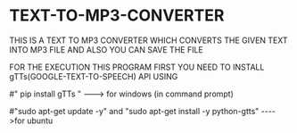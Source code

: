 # TEXT-TO-MP3-CONVERTER
THIS IS A TEXT TO MP3 CONVERTER WHICH CONVERTS THE GIVEN TEXT INTO MP3 FILE AND ALSO YOU CAN SAVE THE FILE

FOR THE EXECUTION THIS PROGRAM FIRST YOU NEED TO INSTALL gTTs(GOOGLE-TEXT-TO-SPEECH) API USING 


  #" pip install gTTs "  ---> for windows (in command prompt)
  
  
  #"sudo apt-get update -y" and "sudo apt-get install -y python-gtts" ---->for ubuntu
  

